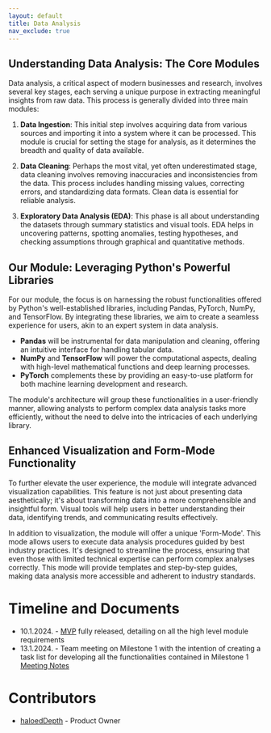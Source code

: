```yaml
---
layout: default
title: Data Analysis
nav_exclude: true
---
```



## Understanding Data Analysis: The Core Modules

Data analysis, a critical aspect of modern businesses and research, involves several key stages, each serving a unique purpose in extracting meaningful insights from raw data. This process is generally divided into three main modules:

1.  **Data Ingestion**: This initial step involves acquiring data from various sources and importing it into a system where it can be processed. This module is crucial for setting the stage for analysis, as it determines the breadth and quality of data available.
    
2.  **Data Cleaning**: Perhaps the most vital, yet often underestimated stage, data cleaning involves removing inaccuracies and inconsistencies from the data. This process includes handling missing values, correcting errors, and standardizing data formats. Clean data is essential for reliable analysis.
    
3.  **Exploratory Data Analysis (EDA)**: This phase is all about understanding the datasets through summary statistics and visual tools. EDA helps in uncovering patterns, spotting anomalies, testing hypotheses, and checking assumptions through graphical and quantitative methods.
    

## Our Module: Leveraging Python's Powerful Libraries

For our module, the focus is on harnessing the robust functionalities offered by Python's well-established libraries, including Pandas, PyTorch, NumPy, and TensorFlow. By integrating these libraries, we aim to create a seamless experience for users, akin to an expert system in data analysis.

-   **Pandas** will be instrumental for data manipulation and cleaning, offering an intuitive interface for handling tabular data.
-   **NumPy** and **TensorFlow** will power the computational aspects, dealing with high-level mathematical functions and deep learning processes.
-   **PyTorch** complements these by providing an easy-to-use platform for both machine learning development and research.

The module's architecture will group these functionalities in a user-friendly manner, allowing analysts to perform complex data analysis tasks more efficiently, without the need to delve into the intricacies of each underlying library.

## Enhanced Visualization and Form-Mode Functionality

To further elevate the user experience, the module will integrate advanced visualization capabilities. This feature is not just about presenting data aesthetically; it's about transforming data into a more comprehensible and insightful form. Visual tools will help users in better understanding their data, identifying trends, and communicating results effectively.

In addition to visualization, the module will offer a unique 'Form-Mode'. This mode allows users to execute data analysis procedures guided by best industry practices. It's designed to streamline the process, ensuring that even those with limited technical expertise can perform complex analyses correctly. This mode will provide templates and step-by-step guides, making data analysis more accessible and adherent to industry standards.

# Timeline and Documents

-   10.1.2024. - [MVP](https://projecthuda.github.io/docs/mvp.html) fully released, detailing on all the high level module requirements
-   13.1.2024. - Team meeting on Milestone 1 with the intention of creating a task list for developing all the functionalities contained in Milestone 1 [Meeting Notes](https://projecthuda.github.io/docs/da_meet1.html)


# Contributors

-   [haloedDepth](https://www.linkedin.com/in/damjanbabic/) - Product Owner